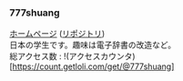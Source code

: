 ### 777shuang
[ホームページ](https://777shuang.github.io) ([リポジトリ](https://github.com/777shuang/777shuang.github.io))<br>
日本の学生です。趣味は電子辞書の改造など。<br>
総アクセス数 : !(アクセスカウンタ)[https://count.getloli.com/get/@777shuang]
